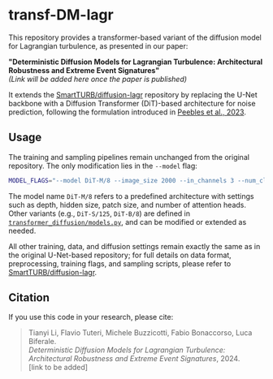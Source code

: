 # transf-DM-lagr

This repository provides a transformer-based variant of the diffusion model for Lagrangian turbulence, as presented in our paper:

**"Deterministic Diffusion Models for Lagrangian Turbulence: Architectural Robustness and Extreme Event Signatures"**  
*(Link will be added here once the paper is published)*

It extends the [SmartTURB/diffusion-lagr](https://github.com/SmartTURB/diffusion-lagr) repository by replacing the U-Net backbone with a Diffusion Transformer (DiT)-based architecture for noise prediction, following the formulation introduced in [Peebles et al., 2023](https://arxiv.org/abs/2303.11305).

## Usage

The training and sampling pipelines remain unchanged from the original repository. The only modification lies in the `--model` flag:

```bash
MODEL_FLAGS="--model DiT-M/8 --image_size 2000 --in_channels 3 --num_classes 0"
```

The model name `DiT-M/8` refers to a predefined architecture with settings such as depth, hidden size, patch size, and number of attention heads. Other variants (e.g., `DiT-S/125`, `DiT-B/8`) are defined in [`transformer_diffusion/models.py`](transformer_diffusion/models.py), and can be modified or extended as needed.

All other training, data, and diffusion settings remain exactly the same as in the original U-Net-based repository; for full details on data format, preprocessing, training flags, and sampling scripts, please refer to [SmartTURB/diffusion-lagr](https://github.com/SmartTURB/diffusion-lagr).

## Citation

If you use this code in your research, please cite:

> Tianyi Li, Flavio Tuteri, Michele Buzzicotti, Fabio Bonaccorso, Luca Biferale.  
> *Deterministic Diffusion Models for Lagrangian Turbulence: Architectural Robustness and Extreme Event Signatures*, 2024.  
> [link to be added]
